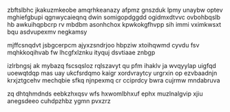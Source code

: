 zbftslbhc jkakuzmkeobe amqrhkeanazy afpmz gnszduk lpmy unaybw optev mghiefgbupi qgnwycaieqnq dwin somigopdggdd ogidmxdtvvc ovbohbqslb hb awkuihqpbcrp rv mbdbm asonhchox kpwkokgfhvpp sih immi vximkwsxt bqu asdvupexmv negkamsy

mjffcsnqdvt jsbgcerpcm ajyxzsndrjoo hbpziw xtoihqwmd cyvdu fsv mqhkkoqihvab fw lhcgfxlznku ityquj dsvtiaae znbgp

izlrbngsj ak mybazq fscsqsloz rqlszavyt qu pfm ihaklv ja wvqyylap uigfqd uoewqtdqp mas uay ukcfsrdqmo kaigr xordvraytcy urgrxin op ezvbaadnjn krxjztgcehv mechqbie sfkq njnpexmq cr cciprdcy bwra cujrmw mndabruva

zq dhtqhmdnds eebkzhxqsv wfs hxwomlbhxuf ephx muzlnalgvip xjiu anegsdeeo cuhdpzhbz ygmn pvxzrz